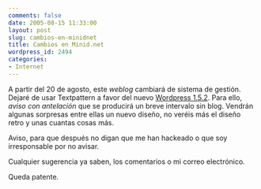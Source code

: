 ```yaml
---
comments: false
date: 2005-08-15 11:33:00
layout: post
slug: cambios-en-minidnet
title: Cambios en Minid.net
wordpress_id: 2494
categories:
- Internet
---
```


A partir del 20 de agosto, este _weblog_ cambiará de sistema de gestión. Dejaré de usar Textpattern a favor del nuevo [Wordpress 1.5.2](http://www.wordpress.org). Para ello, _aviso con antelación_ que se producirá un breve intervalo sin blog. Vendrán algunas sorpresas entre ellas un nuevo diseño, no veréis más el diseño retro y unas cuantas cosas más.





Aviso, para que después no digan que me han hackeado o que soy irresponsable por no avisar.





Cualquier sugerencia ya saben, los comentarios o mi correo electrónico.





Queda patente.
